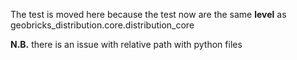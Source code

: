 The test is moved here because the test now are the same **level** as geobricks_distribution.core.distribution_core

**N.B.** there is an issue with relative path with python files
